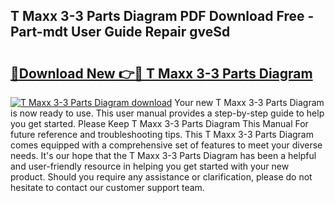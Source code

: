 ## T Maxx 3-3 Parts Diagram PDF Download Free - Part-mdt User Guide Repair gveSd

# <h2><a href="http://dftgwlm.blite.top/?on=T+Maxx+3-3+Parts+Diagram">🔗Download New 👉🔴 T Maxx 3-3 Parts Diagram</a></h2>

[![T Maxx 3-3 Parts Diagram download](https://i.imgur.com/lujVjoI.png)](http://dftgwlm.blite.top/?on=T+Maxx+3-3+Parts+Diagram)
Your new T Maxx 3-3 Parts Diagram is now ready to use. This user manual provides a step-by-step guide to help you get started. Please Keep T Maxx 3-3 Parts Diagram This Manual For future reference and troubleshooting tips. This T Maxx 3-3 Parts Diagram comes equipped with a comprehensive set of features to meet your diverse needs. It's our hope that the T Maxx 3-3 Parts Diagram has been a helpful and user-friendly resource in helping you get started with your new product. Should you require any assistance or clarification, please do not hesitate to contact our customer support team.
